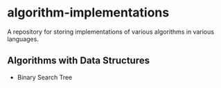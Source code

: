 # algorithm-implementations
A repository for storing implementations of various algorithms in various languages.

## Algorithms with Data Structures
* Binary Search Tree
